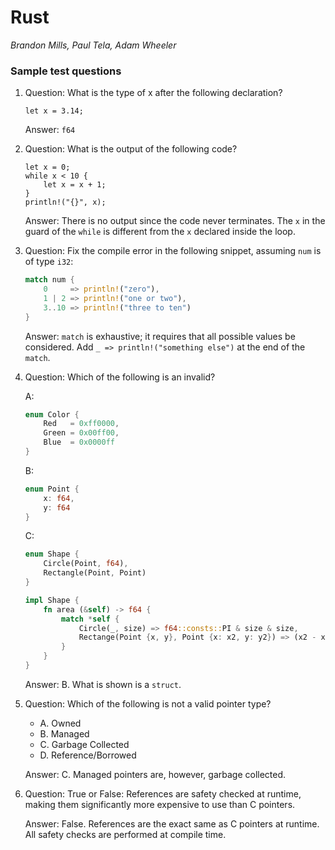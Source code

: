 # Rust

*Brandon Mills, Paul Tela, Adam Wheeler*

### Sample test questions
1. Question: What is the type of x after the following declaration?

    ```
    let x = 3.14;
    ```

    Answer: `f64`

2. Question: What is the output of the following code?

    ```
    let x = 0;
    while x < 10 {
        let x = x + 1;
    }
    println!("{}", x);
    ```

    Answer: There is no output since the code never terminates.  The `x` in the guard of the `while` is different from the `x` declared inside the loop.

3. Question: Fix the compile error in the following snippet, assuming `num` is of type `i32`:

    ```rust
    match num {
        0     => println!("zero"),
        1 | 2 => println!("one or two"),
        3..10 => println!("three to ten")
    }
    ```

    Answer: `match` is exhaustive; it requires that all possible values be considered. Add `_ => println!("something else")` at the end of the `match`.

4. Question: Which of the following is an invalid?

    A:
    ```rust
    enum Color {
        Red   = 0xff0000,
        Green = 0x00ff00,
        Blue  = 0x0000ff
    }
    ```

    B:
    ```rust
    enum Point {
        x: f64,
        y: f64
    }
    ```

    C:
    ```rust
    enum Shape {
        Circle(Point, f64),
        Rectangle(Point, Point)
    }

    impl Shape {
        fn area (&self) -> f64 {
            match *self {
                Circle(_, size) => f64::consts::PI & size & size,
                Rectange(Point {x, y}, Point {x: x2, y: y2}) => (x2 - x) * (y2 - y)
            }
        }
    }
    ```

    Answer: B. What is shown is a `struct`.

5. Question: Which of the following is not a valid pointer type?

    - A. Owned
    - B. Managed
    - C. Garbage Collected
    - D. Reference/Borrowed

    Answer: C.  Managed pointers are, however, garbage collected.

6. Question: True or False: References are safety checked at runtime, making them significantly more expensive to use than C pointers.

    Answer:  False.  References are the exact same as C pointers at runtime.  All safety checks are performed at compile time.
